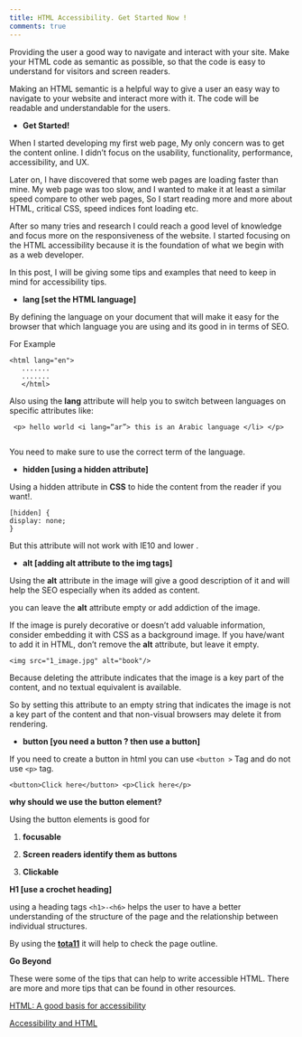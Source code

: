 ```yaml
---
title: HTML Accessibility. Get Started Now !  
comments: true  
---  
```

  
Providing the user a good way to navigate and interact with your site. Make your HTML code as semantic as possible, so that the code is easy to understand for visitors and screen readers.
  
  
Making an HTML semantic is a helpful way to give a user an easy way to navigate to your website and interact more with it. The code will be readable and understandable for the users.

  
* **Get Started!**  

When I started developing my first web page, My only concern was to get the content online. I didn’t focus on the usability, functionality, performance, accessibility, and UX.
 
 
 Later on, I have discovered that some web pages are loading faster than mine. My web page was too slow, and I wanted to make it at least a similar speed compare to other web pages, So I start reading more and more about HTML, critical CSS, speed indices font loading etc.
 
 After so many tries and research I could reach a good level of knowledge and focus more on the responsiveness of the website. I started focusing on the HTML accessibility because it is the foundation of what we begin with as a web developer.
 
 
 In this post, I will be giving some tips and examples that need to keep in mind for accessibility tips.
 
 
 * **lang [set the HTML language]**  

By defining the language on your document that will make it easy for the browser that which language you are using and its good in in terms of SEO.


For Example 

```
<html lang="en"> 
   .......
   .......
   </html>
``` 
  
Also using the **lang** attribute will help you to switch between languages on specific attributes like:
  

```$xslt
 <p> hello world <i lang=“ar”> this is an Arabic language </li> </p>


```

You need to make sure to use the correct term of the language.


 
  
* **hidden [using a hidden attribute]**  
  
  
Using a hidden attribute in **CSS** to hide the content from the reader if you want!.

```
[hidden] {
display: none;
}
 ``` 
 
But this attribute will not work with IE10 and lower .

  
  
  
* **alt [adding alt attribute to the img tags]**  
  
  
 Using the **alt** attribute in the image will give a good description of it and will help the SEO especially when its added as content.  
 
 
 you can leave the **alt** attribute empty or add addiction of the image.

  
  If the image is purely decorative or doesn’t add valuable information, consider embedding it with CSS as a background image. If you have/want to add it in HTML, don’t remove the **alt** attribute, but leave it empty.

  
  
```$xslt
<img src="1_image.jpg" alt="book"/>

```
 
 
 
Because deleting the attribute indicates that the image is a key part of the content, and no textual equivalent is available.

So by setting this attribute to an empty string that indicates the image is not a key part of the content and that non-visual browsers may delete it from rendering.


 
 * **button [you need a button ? then use a button]**

If you need to create a button in html you can use `<button >` Tag and do not use `<p>` tag.


```$xslt
<button>Click here</button> <p>Click here</p>

```

**why should we use the button element?**

Using the button elements is good for

1. **focusable**
  
2. **Screen readers identify them as buttons**
  
3. **Clickable**
  


**H1 [use a crochet heading]**

using a heading tags `<h1>-<h6>` helps the user to have a better understanding of the structure of the page and the relationship between individual structures. 


 By using the [**tota11**](http://khan.github.io/tota11y/) it will help to check the page outline.



**Go Beyond**

These were some of the tips that can help to write accessible HTML. There are more and more tips that can be found in other resources.


[HTML: A good basis for accessibility](https://developer.mozilla.org/en-US/docs/Learn/Accessibility/HTML)

[Accessibility and HTML](https://www.codecademy.com/articles/accessibility)